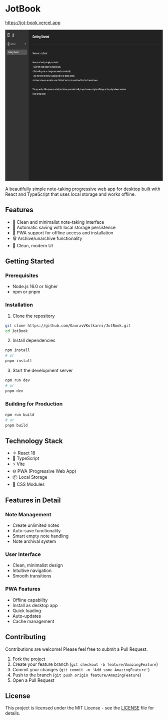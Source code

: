 # JotBook

https://jot-book.vercel.app

<img src="Screenshot.png" alt="JotBook Logo" width="840" height="482" />

A beautifully simple note-taking progressive web app for desktop built with React and TypeScript that uses local storage and works offline.

## Features

- 📝 Clean and minimalist note-taking interface
- 💾 Automatic saving with local storage persistence
- 📱 PWA support for offline access and installation
- 🗑️ Archive/unarchive functionality
- 🌟 Clean, modern UI

## Getting Started

### Prerequisites

- Node.js 16.0 or higher
- npm or pnpm

### Installation

1. Clone the repository
```bash
git clone https://github.com/GauravVKulkarni/JotBook.git
cd JotBook
```

2. Install dependencies
```bash
npm install
# or
pnpm install
```

3. Start the development server
```bash
npm run dev
# or
pnpm dev
```

### Building for Production

```bash
npm run build
# or
pnpm build
```

## Technology Stack

- ⚛️ React 18
- 📘 TypeScript
- ⚡ Vite
- 🌐 PWA (Progressive Web App)
- 📦 Local Storage
- 🎨 CSS Modules

## Features in Detail

### Note Management
- Create unlimited notes
- Auto-save functionality
- Smart empty note handling
- Note archival system

### User Interface
- Clean, minimalist design
- Intuitive navigation
- Smooth transitions

### PWA Features
- Offline capability
- Install as desktop app
- Quick loading
- Auto-updates
- Cache management

## Contributing

Contributions are welcome! Please feel free to submit a Pull Request.

1. Fork the project
2. Create your feature branch (`git checkout -b feature/AmazingFeature`)
3. Commit your changes (`git commit -m 'Add some AmazingFeature'`)
4. Push to the branch (`git push origin feature/AmazingFeature`)
5. Open a Pull Request

## License

This project is licensed under the MIT License - see the [LICENSE](LICENSE) file for details.